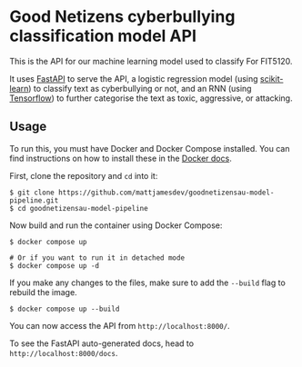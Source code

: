 # Good Netizens cyberbullying classification model API

This is the API for our machine learning model used to classify For FIT5120. 

It uses [FastAPI](https://fastapi.tiangolo.com/) to serve the API, a logistic 
regression model (using [scikit-learn](https://scikit-learn.org/)) to classify 
text as cyberbullying or not, and an RNN (using [Tensorflow](https://www.tensorflow.org/)) 
to further categorise the text as toxic, aggressive, or attacking.

## Usage

To run this, you must have Docker and Docker Compose installed. You can find 
instructions on how to install these in the [Docker docs](https://docs.docker.com/engine/install/).

First, clone the repository and `cd` into it:

```
$ git clone https://github.com/mattjamesdev/goodnetizensau-model-pipeline.git
$ cd goodnetizensau-model-pipeline
```

Now build and run the container using Docker Compose:

```
$ docker compose up

# Or if you want to run it in detached mode
$ docker compose up -d
```

If you make any changes to the files, make sure to add the `--build` flag to 
rebuild the image.

```
$ docker compose up --build
```

You can now access the API from `http://localhost:8000/`.

To see the FastAPI auto-generated docs, head to `http://localhost:8000/docs`.
